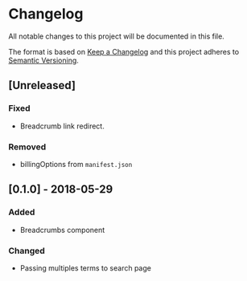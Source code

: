# Changelog

All notable changes to this project will be documented in this file.

The format is based on [Keep a Changelog](http://keepachangelog.com/en/1.0.0/)
and this project adheres to [Semantic Versioning](http://semver.org/spec/v2.0.0.html).

## [Unreleased]
### Fixed
- Breadcrumb link redirect.

### Removed
- billingOptions from `manifest.json`

## [0.1.0] - 2018-05-29
### Added
- Breadcrumbs component

### Changed
- Passing multiples terms to search page
